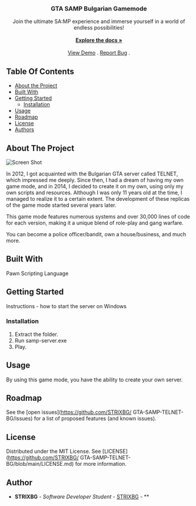 <br/>
<p align="center">
  <h3 align="center">GTA SAMP Bulgarian Gamemode</h3>

  <p align="center">
    Join the ultimate SA:MP experience and immerse yourself in a world of endless possibilities!
    <br/>
    <br/>
    <a href="https://github.com/STRIXBG/ GTA-SAMP-TELNET-BG"><strong>Explore the docs »</strong></a>
    <br/>
    <br/>
    <a href="https://github.com/STRIXBG/ GTA-SAMP-TELNET-BG">View Demo</a>
    .
    <a href="https://github.com/STRIXBG/ GTA-SAMP-TELNET-BG/issues">Report Bug</a>
    .
  </p>
</p>

## Table Of Contents

* [About the Project](#about-the-project)
* [Built With](#built-with)
* [Getting Started](#getting-started)
  * [Installation](#installation)
* [Usage](#usage)
* [Roadmap](#roadmap)
* [License](#license)
* [Authors](#authors)

## About The Project

![Screen Shot](images/screenshot.png)

In 2012, I got acquainted with the Bulgarian GTA server called TELNET, which impressed me deeply. Since then, I had a dream of having my own game mode, and in 2014, I decided to create it on my own, using only my own scripts and resources. Although I was only 11 years old at the time, I managed to realize it to a certain extent. The development of these replicas of the game mode started several years later.

This game mode features numerous systems and over 30,000 lines of code for each version, making it a unique blend of role-play and gang warfare.

You can become a police officer/bandit, own a house/business, and much more.


## Built With

Pawn Scripting Language

## Getting Started

Instructions - how to start the server on Windows

### Installation

1. Extract the folder.
2. Run samp-server.exe
3. Play.

## Usage

By using this game mode, you have the ability to create your own server.

## Roadmap

See the [open issues](https://github.com/STRIXBG/ GTA-SAMP-TELNET-BG/issues) for a list of proposed features (and known issues).

## License

Distributed under the MIT License. See [LICENSE](https://github.com/STRIXBG/ GTA-SAMP-TELNET-BG/blob/main/LICENSE.md) for more information.

## Author

* **STRIXBG** - *Software Developer Student* - [STRIXBG](https://github.com/STRIXBG/) - **
